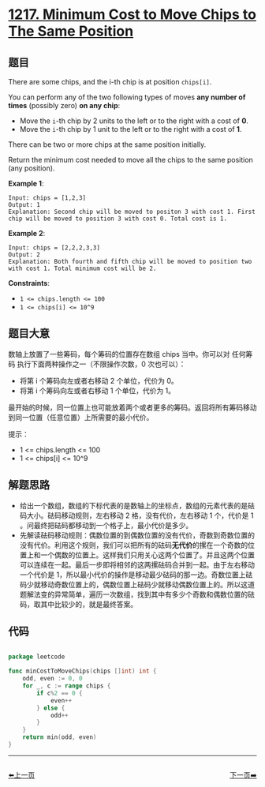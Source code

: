 # [1217. Minimum Cost to Move Chips to The Same Position](https://leetcode.com/problems/minimum-cost-to-move-chips-to-the-same-position/)


## 题目

There are some chips, and the i-th chip is at position `chips[i]`.

You can perform any of the two following types of moves **any number of times** (possibly zero) **on any chip**:

- Move the `i`-th chip by 2 units to the left or to the right with a cost of **0**.
- Move the `i`-th chip by 1 unit to the left or to the right with a cost of **1**.

There can be two or more chips at the same position initially.

Return the minimum cost needed to move all the chips to the same position (any position).

**Example 1**:

    Input: chips = [1,2,3]
    Output: 1
    Explanation: Second chip will be moved to positon 3 with cost 1. First chip will be moved to position 3 with cost 0. Total cost is 1.

**Example 2**:

    Input: chips = [2,2,2,3,3]
    Output: 2
    Explanation: Both fourth and fifth chip will be moved to position two with cost 1. Total minimum cost will be 2.

**Constraints**:

- `1 <= chips.length <= 100`
- `1 <= chips[i] <= 10^9`


## 题目大意


数轴上放置了一些筹码，每个筹码的位置存在数组 chips 当中。你可以对 任何筹码 执行下面两种操作之一（不限操作次数，0 次也可以）：

- 将第 i 个筹码向左或者右移动 2 个单位，代价为 0。
- 将第 i 个筹码向左或者右移动 1 个单位，代价为 1。

最开始的时候，同一位置上也可能放着两个或者更多的筹码。返回将所有筹码移动到同一位置（任意位置）上所需要的最小代价。


提示：

- 1 <= chips.length <= 100
- 1 <= chips[i] <= 10^9


## 解题思路

- 给出一个数组，数组的下标代表的是数轴上的坐标点，数组的元素代表的是砝码大小。砝码移动规则，左右移动 2 格，没有代价，左右移动 1 个，代价是 1 。问最终把砝码都移动到一个格子上，最小代价是多少。
- 先解读砝码移动规则：偶数位置的到偶数位置的没有代价，奇数到奇数位置的没有代价。利用这个规则，我们可以把所有的砝码**无代价**的摞在一个奇数的位置上和一个偶数的位置上。这样我们只用关心这两个位置了。并且这两个位置可以连续在一起。最后一步即将相邻的这两摞砝码合并到一起。由于左右移动一个代价是 1，所以最小代价的操作是移动最少砝码的那一边。奇数位置上砝码少就移动奇数位置上的，偶数位置上砝码少就移动偶数位置上的。所以这道题解法变的异常简单，遍历一次数组，找到其中有多少个奇数和偶数位置的砝码，取其中比较少的，就是最终答案。


## 代码

```go

package leetcode

func minCostToMoveChips(chips []int) int {
	odd, even := 0, 0
	for _, c := range chips {
		if c%2 == 0 {
			even++
		} else {
			odd++
		}
	}
	return min(odd, even)
}

```


----------------------------------------------
<div style="display: flex;justify-content: space-between;align-items: center;">
<p><a href="https://books.halfrost.com/leetcode/ChapterFour/1200~1299/1209.Remove-All-Adjacent-Duplicates-in-String-II/">⬅️上一页</a></p>
<p><a href="https://books.halfrost.com/leetcode/ChapterFour/1200~1299/1221.Split-a-String-in-Balanced-Strings/">下一页➡️</a></p>
</div>
